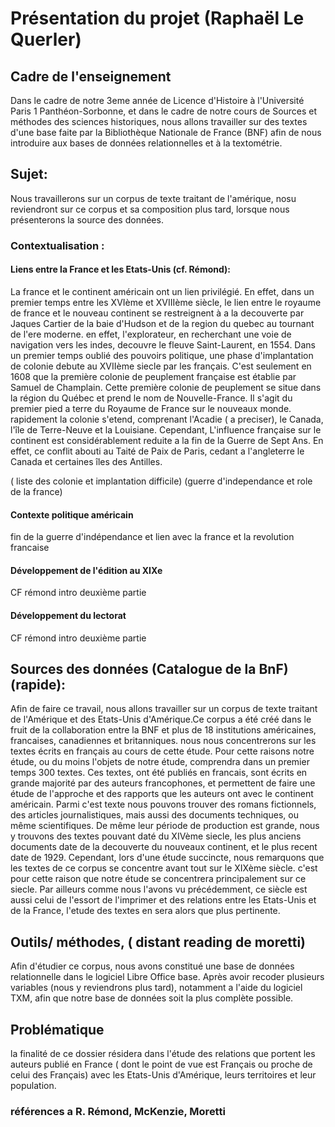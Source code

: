 
# Présentation du projet (Raphaël Le Querler)
## Cadre de l'enseignement
Dans le cadre de notre 3eme année de Licence d'Histoire à l'Université Paris 1 Panthéon-Sorbonne, et dans le cadre de notre cours de Sources et méthodes des sciences historiques, nous allons travailler sur des textes d'une base faite par la Bibliothèque Nationale de France (BNF) afin de nous introduire aux bases de données relationnelles et à la textométrie. 
## Sujet:
Nous travaillerons sur un corpus de texte traitant de l'amérique, nosu reviendront sur ce corpus et sa composition plus tard, lorsque nous présenterons la source des données. 
### Contextualisation : 

#### Liens entre la France et les Etats-Unis (cf. Rémond):
La france et le continent américain ont un lien privilégié. En effet, dans un premier temps entre les XVIème et XVIIIème siècle, le lien entre le royaume de france et le nouveau continent se restreignent à a la decouverte par Jaques Cartier de la baie d'Hudson et de la region du quebec au tournant de l'ere moderne. en effet, l'explorateur, en recherchant une voie de navigation vers les indes, decouvre le fleuve Saint-Laurent, en 1554. 
Dans un premier temps oublié des pouvoirs politique, une phase d'implantation de colonie debute au XVIIème siecle par les français. C'est seulement en 1608 que la première colonie de peuplement française est établie par Samuel de Champlain. Cette première colonie de peuplement se situe dans la région du Québec et prend le nom de Nouvelle-France. Il s'agit du premier pied a terre du Royaume de France sur le nouveaux monde. rapidement la colonie s'etend, comprenant l'Acadie ( a preciser), le Canada, l'île de Terre-Neuve et la Louisiane. Cependant, L'influence française sur le continent est considérablement reduite a la fin de la Guerre de Sept Ans. En effet, ce conflit abouti au Taité de Paix de Paris, cedant a l'angleterre le Canada et certaines îles des Antilles. 


( liste des colonie et implantation difficile)
(guerre d'independance et role de la france)
#### Contexte politique américain
fin de la guerre d'indépendance et lien avec la france et la revolution francaise
#### Développement de l'édition au XIXe
CF rémond intro deuxième partie
#### Développement du lectorat
CF rémond intro deuxième partie
## Sources des données (Catalogue de la BnF) (rapide):

Afin de faire ce travail, nous allons travailler sur un corpus de texte traitant de l'Amérique et des Etats-Unis d'Amérique.Ce corpus a été créé dans le fruit de la collaboration entre la BNF et plus de 18 institutions américaines, francaises, canadiennes et britanniques. nous nous concentrerons sur les textes écrits en français au cours de cette étude. Pour cette raisons notre étude, ou du moins l'objets de notre étude, comprendra dans un premier temps 300 textes. Ces textes, ont été publiés en francais, sont écrits en grande majorité par des auteurs francophones, et permettent de faire une étude de l'approche et des rapports que les auteurs ont avec le continent américain. Parmi c'est texte nous pouvons trouver des romans fictionnels, des articles journalistiques, mais aussi des documents techniques, ou même scientifiques. De même leur période de production est grande, nous y trouvons des textes pouvant daté du XIVème siecle, les plus anciens documents date de la decouverte du nouveaux continent, et le plus recent date de 1929. Cependant, lors d'une étude succincte, nous remarquons que les textes de ce corpus se concentre avant tout sur le XIXème siècle. c'est pour cette raison que notre étude se concentrera principalement sur ce siecle. Par ailleurs comme nous l'avons vu précédemment, ce siècle est aussi celui de l'essort de l'imprimer et des relations entre les Etats-Unis et de la France, l'etude des textes en sera alors que plus pertinente. 

## Outils/ méthodes, ( distant reading de moretti)
Afin d'étudier ce corpus, nous avons constitué une base de données relationnelle dans le logiciel Libre Office base. Après avoir recoder plusieurs variables (nous y reviendrons plus tard), notamment a l'aide du logiciel TXM, afin que notre base de données soit la plus complète possible. 
## Problématique
la finalité de ce dossier résidera dans l'étude des relations que portent les auteurs publié en France ( dont le point de vue est Français ou proche de celui des Français) avec les Etats-Unis d'Amérique, leurs territoires et leur population. 
### références a R. Rémond, McKenzie, Moretti
